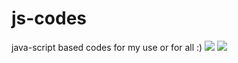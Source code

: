 # js-codes
java-script based codes for my use or for all :)
<img src="https://cloud.githubusercontent.com/assets/12701171/7922671/78f93238-08b6-11e5-898a-971dad8f0d89.PNG" />
<img src="https://cloud.githubusercontent.com/assets/12701171/7922801/3b4f0ba0-08b7-11e5-9da5-bd96c9d94514.PNG"/>
